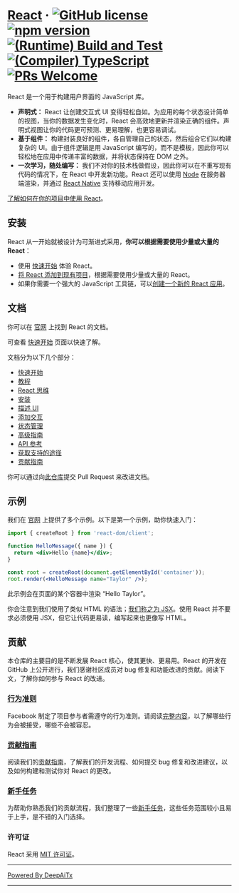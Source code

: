 # [React](https://react.dev/) &middot; [![GitHub license](https://img.shields.io/badge/license-MIT-blue.svg)](https://github.com/facebook/react/blob/main/LICENSE) [![npm version](https://img.shields.io/npm/v/react.svg?style=flat)](https://www.npmjs.com/package/react) [![(Runtime) Build and Test](https://github.com/facebook/react/actions/workflows/runtime_build_and_test.yml/badge.svg)](https://github.com/facebook/react/actions/workflows/runtime_build_and_test.yml) [![(Compiler) TypeScript](https://github.com/facebook/react/actions/workflows/compiler_typescript.yml/badge.svg?branch=main)](https://github.com/facebook/react/actions/workflows/compiler_typescript.yml) [![PRs Welcome](https://img.shields.io/badge/PRs-welcome-brightgreen.svg)](https://legacy.reactjs.org/docs/how-to-contribute.html#your-first-pull-request)

React 是一个用于构建用户界面的 JavaScript 库。

* **声明式：** React 让创建交互式 UI 变得轻松自如。为应用的每个状态设计简单的视图，当你的数据发生变化时，React 会高效地更新并渲染正确的组件。声明式视图让你的代码更可预测、更易理解，也更容易调试。
* **基于组件：** 构建封装良好的组件，各自管理自己的状态，然后组合它们以构建复杂的 UI。由于组件逻辑是用 JavaScript 编写的，而不是模板，因此你可以轻松地在应用中传递丰富的数据，并将状态保持在 DOM 之外。
* **一次学习，随处编写：** 我们不对你的技术栈做假设，因此你可以在不重写现有代码的情况下，在 React 中开发新功能。React 还可以使用 [Node](https://nodejs.org/en) 在服务器端渲染，并通过 [React Native](https://reactnative.dev/) 支持移动应用开发。

[了解如何在你的项目中使用 React](https://react.dev/learn)。

## 安装

React 从一开始就被设计为可渐进式采用，**你可以根据需要使用少量或大量的 React**：

* 使用 [快速开始](https://react.dev/learn) 体验 React。
* [将 React 添加到现有项目](https://react.dev/learn/add-react-to-an-existing-project)，根据需要使用少量或大量的 React。
* 如果你需要一个强大的 JavaScript 工具链，可以[创建一个新的 React 应用](https://react.dev/learn/start-a-new-react-project)。

## 文档

你可以在 [官网](https://react.dev/) 上找到 React 的文档。

可查看 [快速开始](https://react.dev/learn) 页面以快速了解。

文档分为以下几个部分：

* [快速开始](https://react.dev/learn)
* [教程](https://react.dev/learn/tutorial-tic-tac-toe)
* [React 思维](https://react.dev/learn/thinking-in-react)
* [安装](https://react.dev/learn/installation)
* [描述 UI](https://react.dev/learn/describing-the-ui)
* [添加交互](https://react.dev/learn/adding-interactivity)
* [状态管理](https://react.dev/learn/managing-state)
* [高级指南](https://react.dev/learn/escape-hatches)
* [API 参考](https://react.dev/reference/react)
* [获取支持的途径](https://react.dev/community)
* [贡献指南](https://legacy.reactjs.org/docs/how-to-contribute.html)

你可以通过向[此仓库](https://github.com/reactjs/react.dev)提交 Pull Request 来改进文档。

## 示例

我们在 [官网](https://react.dev/) 上提供了多个示例。以下是第一个示例，助你快速入门：

```jsx
import { createRoot } from 'react-dom/client';

function HelloMessage({ name }) {
  return <div>Hello {name}</div>;
}

const root = createRoot(document.getElementById('container'));
root.render(<HelloMessage name="Taylor" />);
```

此示例会在页面的某个容器中渲染 “Hello Taylor”。

你会注意到我们使用了类似 HTML 的语法；[我们称之为 JSX](https://react.dev/learn#writing-markup-with-jsx)。使用 React 并不要求必须使用 JSX，但它让代码更易读，编写起来也更像写 HTML。

## 贡献

本仓库的主要目的是不断发展 React 核心，使其更快、更易用。React 的开发在 GitHub 上公开进行，我们感谢社区成员对 bug 修复和功能改进的贡献。阅读下文，了解你如何参与 React 的改进。

### [行为准则](https://code.fb.com/codeofconduct)

Facebook 制定了项目参与者需遵守的行为准则。请阅读[完整内容](https://code.fb.com/codeofconduct)，以了解哪些行为会被接受，哪些不会被容忍。

### [贡献指南](https://legacy.reactjs.org/docs/how-to-contribute.html)

阅读我们的[贡献指南](https://legacy.reactjs.org/docs/how-to-contribute.html)，了解我们的开发流程、如何提交 bug 修复和改进建议，以及如何构建和测试你对 React 的更改。

### [新手任务](https://github.com/facebook/react/labels/good%20first%20issue)

为帮助你熟悉我们的贡献流程，我们整理了一些[新手任务](https://github.com/facebook/react/labels/good%20first%20issue)，这些任务范围较小且易于上手，是不错的入门选择。

### 许可证

React 采用 [MIT 许可证](./LICENSE)。

---

[Powered By DeepAiTx](https://github.com/DeepAiTx)

---